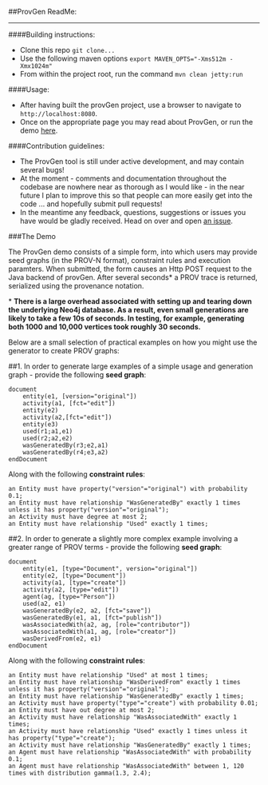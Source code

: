 ##ProvGen ReadMe:

----

####Building instructions:
* Clone this repo `git clone...`
* Use the following maven options `export MAVEN_OPTS="-Xms512m -Xmx1024m"`
* From within the project root, run the command `mvn clean jetty:run`

####Usage:
* After having built the provGen project, use a browser to navigate to `http://localhost:8080`.
* Once on the appropriate page you may read about ProvGen, or run the demo [here](http://localhost:8080/#/demo).

####Contribution guidelines:
* The ProvGen tool is still under active development, and may contain several bugs!
* At the moment - comments and documentation throughout the codebase are nowhere near as thorough as I would like - in the near future I plan to improve this so that people can more easily get into the code ... and hopefully submit pull requests!
* In the meantime any feedback, questions, suggestions or issues you have would be gladly received. Head on over and open [an issue](https://github.com/hugofirth/prov-gen/issues). 

###The Demo

The ProvGen demo consists of a simple form, into which users may provide seed graphs (in the PROV-N format), constraint rules and execution paramters. When submitted, the form causes an Http POST request to the Java backend of provGen. After several seconds* a PROV trace is returned, serialized using the provenance notation.

\* **There is a large overhead associated with setting up and tearing down the underlying Neo4j database. As a result, even small generations are likely to take a few 10s of seconds. In testing, for example, generating both 1000 and 10,000 vertices took roughly 30 seconds.**

Below are a small selection of practical examples on how you might use the generator to create PROV graphs:


##1. 
In order to generate large examples of a simple usage and generation graph - provide the following **seed graph**:

```
document
    entity(e1, [version="original"])
    activity(a1, [fct="edit"])
    entity(e2)
    activity(a2,[fct="edit"])
    entity(e3)
    used(r1;a1,e1)
    used(r2;a2,e2)
    wasGeneratedBy(r3;e2,a1)
    wasGeneratedBy(r4;e3,a2)
endDocument
```

Along with the following **constraint rules**:

```
an Entity must have property("version"="original") with probability 0.1;
an Entity must have relationship "WasGeneratedBy" exactly 1 times unless it has property("version"="original");
an Activity must have degree at most 2;
an Entity must have relationship "Used" exactly 1 times;
```

##2. 
In order to generate a slightly more complex example involving a greater range of PROV terms - provide the following **seed graph**:

```
document
    entity(e1, [type="Document", version="original"])
    entity(e2, [type="Document"])
    activity(a1, [type="create"])
    activity(a2, [type="edit"])
    agent(ag, [type="Person"])
    used(a2, e1)
    wasGeneratedBy(e2, a2, [fct="save"])
    wasGeneratedBy(e1, a1, [fct="publish"])
    wasAssociatedWith(a2, ag, [role="contributor"])
    wasAssociatedWith(a1, ag, [role="creator"])
    wasDerivedFrom(e2, e1)
endDocument
```

Along with the following **constraint rules**:

```
an Entity must have relationship "Used" at most 1 times;
an Entity must have relationship "WasDerivedFrom" exactly 1 times unless it has property("version"="original");
an Entity must have relationship "WasGeneratedBy" exactly 1 times;
an Activity must have property("type"="create") with probability 0.01;
an Entity must have out degree at most 2;
an Activity must have relationship "WasAssociatedWith" exactly 1 times;
an Activity must have relationship "Used" exactly 1 times unless it has property("type"="create");
an Activity must have relationship "WasGeneratedBy" exactly 1 times;
an Agent must have relationship "WasAssociatedWith" with probability 0.1;
an Agent must have relationship "WasAssociatedWith" between 1, 120 times with distribution gamma(1.3, 2.4);
```

